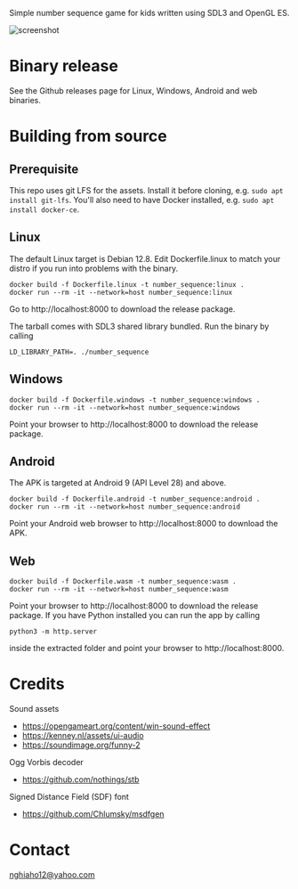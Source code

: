 Simple number sequence game for kids written using SDL3 and OpenGL ES.

![screenshot](screenshot.png)

# Binary release
See the Github releases page for Linux, Windows, Android and web binaries.

# Building from source
## Prerequisite
This repo uses git LFS for the assets. Install it before cloning, e.g. ```sudo apt install git-lfs```.
You'll also need to have Docker installed, e.g. ```sudo apt install docker-ce```.

## Linux
The default Linux target is Debian 12.8. Edit Dockerfile.linux to match your distro if you run into problems with the binary.

```
docker build -f Dockerfile.linux -t number_sequence:linux .
docker run --rm -it --network=host number_sequence:linux
```
Go to http://localhost:8000 to download the release package.

The tarball comes with SDL3 shared library bundled. Run the binary by calling
```
LD_LIBRARY_PATH=. ./number_sequence
```

## Windows
```
docker build -f Dockerfile.windows -t number_sequence:windows .
docker run --rm -it --network=host number_sequence:windows
```

Point your browser to http://localhost:8000 to download the release package.

## Android
The APK is targeted at Android 9 (API Level 28) and above.

```
docker build -f Dockerfile.android -t number_sequence:android .
docker run --rm -it --network=host number_sequence:android
```

Point your Android web browser to http://localhost:8000 to download the APK.

## Web
```
docker build -f Dockerfile.wasm -t number_sequence:wasm .
docker run --rm -it --network=host number_sequence:wasm
```

Point your browser to http://localhost:8000 to download the release package.
If you have Python installed you can run the app by calling

```
python3 -m http.server
```

inside the extracted folder and point your browser to http://localhost:8000.

# Credits
Sound assets 
- https://opengameart.org/content/win-sound-effect
- https://kenney.nl/assets/ui-audio
- https://soundimage.org/funny-2

Ogg Vorbis decoder
- https://github.com/nothings/stb

Signed Distance Field (SDF) font
- https://github.com/Chlumsky/msdfgen

# Contact
nghiaho12@yahoo.com

